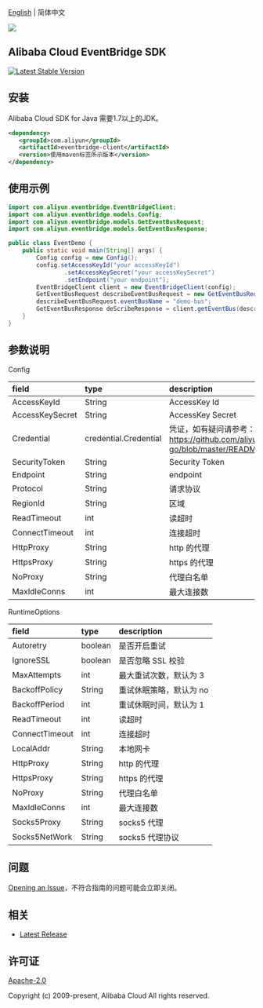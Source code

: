 [English](README.md) | 简体中文

![](https://aliyunsdk-pages.alicdn.com/icons/AlibabaCloud.svg)

## Alibaba Cloud EventBridge SDK
<a href="https://search.maven.org/search?q=g:%22com.aliyun%22%20AND%20a:%22eventbridge-client%22"><img src="https://img.shields.io/maven-central/v/com.aliyun/eventbridge-client.svg?label=Maven%20Central" alt="Latest Stable Version"/></a>


## 安装

Alibaba Cloud SDK for Java 需要1.7以上的JDK。

```xml
<dependency>
   <groupId>com.aliyun</groupId>
   <artifactId>eventbridge-client</artifactId>
   <version>使用maven标签所示版本</version>
</dependency>
```

## 使用示例
```java
import com.aliyun.eventbridge.EventBridgeClient;
import com.aliyun.eventbridge.models.Config;
import com.aliyun.eventbridge.models.GetEventBusRequest;
import com.aliyun.eventbridge.models.GetEventBusResponse;

public class EventDemo {
    public static void main(String[] args) {
        Config config = new Config();
        config.setAccessKeyId("your accessKeyId")
                .setAccessKeySecret("your accessKeySecret")
                .setEndpoint("your endpoint");
        EventBridgeClient client = new EventBridgeClient(config);
        GetEventBusRequest describeEventBusRequest = new GetEventBusRequest();
        describeEventBusRequest.eventBusName = "demo-bus";
        GetEventBusResponse deScribeResponse = client.getEventBus(describeEventBusRequest);
    }
}

```

## 参数说明

Config

|  field          |type                  | description |
|  :----          | :----                | :---- |
| AccessKeyId     | String               | AccessKey Id |
| AccessKeySecret | String               | AccessKey Secret |
| Credential      | credential.Credential| 凭证，如有疑问请参考： https://github.com/aliyun/credentials-go/blob/master/README-CN.md |
| SecurityToken   | String               | Security Token |
| Endpoint        | String               | endpoint |
| Protocol        | String               | 请求协议 |
| RegionId        | String               | 区域 |
| ReadTimeout     | int                  | 读超时 |
| ConnectTimeout  | int                  | 连接超时 |
| HttpProxy       | String               | http 的代理 |
| HttpsProxy      | String               | https 的代理 |
| NoProxy         | String               | 代理白名单 |
| MaxIdleConns    | int                  | 最大连接数 |

RuntimeOptions

|  field         |type     | description |
|  :----         | :----   | :---- |
| Autoretry      | boolean | 是否开启重试 |
| IgnoreSSL      | boolean | 是否忽略 SSL 校验 |
| MaxAttempts    | int     | 最大重试次数，默认为 3 |
| BackoffPolicy  | String  | 重试休眠策略，默认为 no |
| BackoffPeriod  | int     | 重试休眠时间，默认为 1 |
| ReadTimeout    | int     | 读超时 |
| ConnectTimeout | int     | 连接超时 |
| LocalAddr      | String  | 本地网卡 |
| HttpProxy      | String  | http 的代理|
| HttpsProxy     | String  | https 的代理 |
| NoProxy        | String  | 代理白名单 |
| MaxIdleConns   | int     | 最大连接数 |
| Socks5Proxy    | String  | socks5 代理 |
| Socks5NetWork  | String  | socks5 代理协议 |


## 问题
[Opening an Issue](https://github.com/aliyun/alibabacloud-eventbridge-sdk/issues/new)，不符合指南的问题可能会立即关闭。

## 相关
* [Latest Release](https://github.com/aliyun/alibabacloud-eventbridge-sdk)

## 许可证
[Apache-2.0](http://www.apache.org/licenses/LICENSE-2.0)

Copyright (c) 2009-present, Alibaba Cloud All rights reserved.
